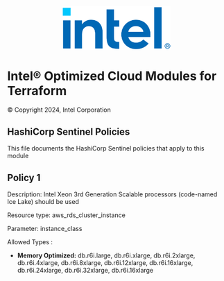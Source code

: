 <p align="center">
  <img src="./images/logo-classicblue-800px.png" alt="Intel Logo" width="250"/>
</p>  

# Intel® Optimized Cloud Modules for Terraform

© Copyright 2024, Intel Corporation

## HashiCorp Sentinel Policies

This file documents the HashiCorp Sentinel policies that apply to this module

## Policy 1

Description: Intel Xeon 3rd Generation Scalable processors (code-named Ice Lake) should be used

Resource type:  aws_rds_cluster_instance

Parameter: instance_class

Allowed Types :  

- **Memory Optimized:** db.r6i.large, db.r6i.xlarge, db.r6i.2xlarge, db.r6i.4xlarge, db.r6i.8xlarge, db.r6i.12xlarge, db.r6i.16xlarge, db.r6i.24xlarge, db.r6i.32xlarge, db.r6i.16xlarge